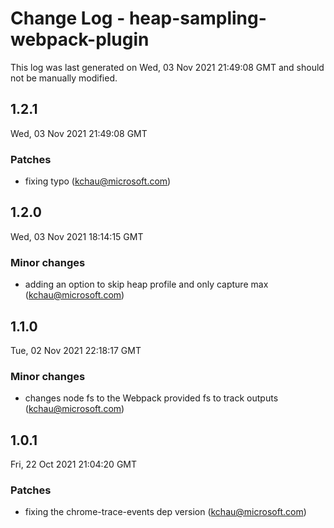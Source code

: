 # Change Log - heap-sampling-webpack-plugin

This log was last generated on Wed, 03 Nov 2021 21:49:08 GMT and should not be manually modified.

<!-- Start content -->

## 1.2.1

Wed, 03 Nov 2021 21:49:08 GMT

### Patches

- fixing typo (kchau@microsoft.com)

## 1.2.0

Wed, 03 Nov 2021 18:14:15 GMT

### Minor changes

- adding an option to skip heap profile and only capture max (kchau@microsoft.com)

## 1.1.0

Tue, 02 Nov 2021 22:18:17 GMT

### Minor changes

- changes node fs to the Webpack provided fs to track outputs (kchau@microsoft.com)

## 1.0.1

Fri, 22 Oct 2021 21:04:20 GMT

### Patches

- fixing the chrome-trace-events dep version (kchau@microsoft.com)
